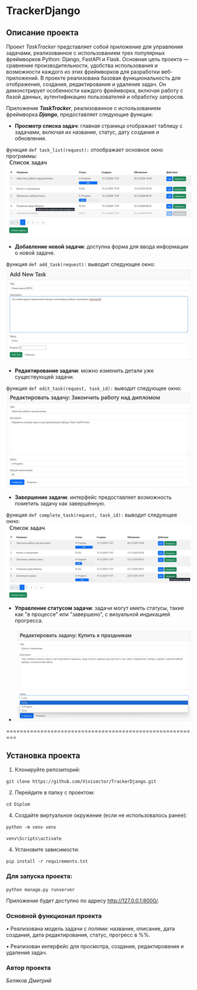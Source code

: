 # TrackerDjango
## Описание проекта
Проект *TaskTracker* представляет собой приложение для управления задачами, реализованное с использованием трех популярных фреймворков Python: Django, FastAPI и Flask. Основная цель проекта — сравнение производительности, удобства использования и возможности каждого из этих фреймворков для разработки веб-приложений.
В проекте реализована базовая функциональность для отображения, создания, редактирования и удаления задач. Он демонстрирует особенности каждого фреймворка, включая работу с базой данных, аутентификацию пользователей и обработку запросов.

Приложение _**TaskTracker**_, реализованное с использованием фреймворка **_Django_**, предоставляет следующие функции:
-	**Просмотр списка задач**: главная страница отображает таблицу с задачами, включая их название, статус, дату создания и обновления.

функция `def task_list(request):` отоображает основное окно программы:
![Главное окно программы](TaskList_Django.jpg)

-	**Добавление новой задачи**: доступна форма для ввода информации о новой задаче.

функция `def add_task(request):` выводит следующее окно:
![Экран добавления задачи](AddTask.jpg)

- **Редактирование задачи**: можно изменить детали уже существующей задачи.

функция `def edit_task(request, task_id):` выводит следующее окно:
![Экран редактирования задачи](EditTask_Django.jpg)

- **Завершение задачи**: интерфейс предоставляет возможность пометить задачу как завершённую.

функция `def complete_task(request, task_id):` выводит следующее окно:
![Кнопка завершения задачи](EndTask.jpg)

- **Управление статусом задачи**: задачи могут иметь статусы, такие как "в процессе" или "завершено", с визуальной индикацией прогресса.

- ![Кнопка редактирования статуса задачи](EditStatus.jpg)

=========================================================
## Установка проекта
1.	Клонируйте репозиторий:

`git clone https://github.com/Vivisector/TrackerDjango.git`

2.	Перейдите в папку с проектом:

`cd Diplom`

4. Создайте виртуальное окружение (если не использовалось ранее):

`python -m venv venv`

`venv\Scripts\activate`

4.	Установите зависимости:

`pip install -r requirements.txt`

### Для запуска проекта:
`python manage.py runserver`

Приложение будет доступно по адресу http://127.0.0.1:8000/.

### Основной функционал проекта

•	Реализована модель задачи с полями: название, описание, дата создания, дата редактирования, статус, прогресс в %%.

•	Реализован интерфейс для просмотра, создания, редактирования и удаления задач.

### Автор проекта
*Беляков Дмитрий*

